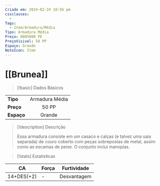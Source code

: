 ```yaml
---
Criado em: 2024-02-24 10:56 pm
cssclasses:
  - 
Tags:
  - Item/Armadura/Média
Tipo: Armadura Média
Preço: 0005000 PE
PreçoVisivel: 50 PP
Espaço: Grande
NoteIcon: Item
---
```

# [[Brunea]]

> [!basic] Dados Básicos
> 
|            |     |
| ---------- |:---:|
| **Tipo**   | Armadura Média    |
| **Preço**  |  50 PP   |
| **Espaço** |  Grande  |
>
 
> [!description] Descrição
> 
> Essa armadura consiste em um casaco e calças (e talvez uma saia separada) de couro coberto com peças sobrepostas de metal, assim como as escamas de peixe. O conjunto inclui manoplas. 

> [!stats] Estatísticas
>
| CA     | Força | Furtividade |
| ------ | ----- | ----------- |
| 14+DES(+2) | -     | Desvantagem |

